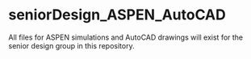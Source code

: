 # seniorDesign_ASPEN_AutoCAD
 All files for ASPEN simulations and AutoCAD drawings will exist for the senior design group in this repository. 
